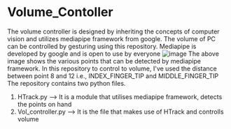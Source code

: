 # Volume_Contoller
The volume controller is designed by inheriting the concepts of computer vision and utilizes mediapipe framework from google.
The volume of PC can be controlled by gesturing using this repository.
Mediapipe is developed by google and is open to use by everyone
![image](https://github.com/SrinadhVura/Volume_Contoller/assets/83588454/754fdb4a-da41-45a1-be47-bd1db1c243cb)
The above image shows the various points that can be detected by mediapipe framework. In this repository to control to volume, I've used the distance between point 8 and 12 i.e., INDEX_FINGER_TIP and MIDDLE_FINGER_TIP
The repository contains two python files.
1. HTrack.py --> It is a module that utilises mediapipe framework, detects the points on hand
2. Vol_controller.py --> It is the file that makes use of HTrack and controlls volume
